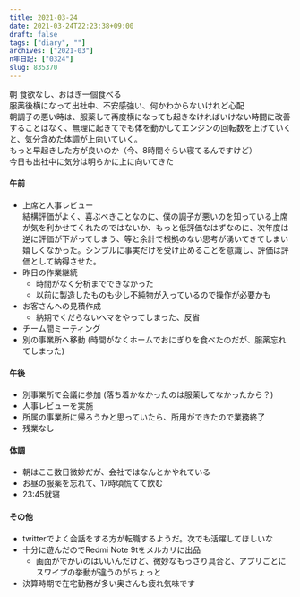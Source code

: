 ```yaml
---
title: 2021-03-24
date: 2021-03-24T22:23:38+09:00
draft: false
tags: ["diary", ""]
archives: ["2021-03"]
n年日記: ["0324"]
slug: 835370
---
```

朝 食欲なし、おはぎ一個食べる  
服薬後横になって出社中、不安感強い、何かわからないけれど心配  
朝調子の悪い時は、服薬して再度横になっても起きなければいけない時間に改善することはなく、無理に起きてでも体を動かしてエンジンの回転数を上げていくと、気分含めた体調が上向いていく。  
もっと早起きした方が良いのか（今、8時間ぐらい寝てるんですけど）  
今日も出社中に気分は明らかに上に向いてきた
#### 午前
- 上席と人事レビュー  
結構評価がよく、喜ぶべきことなのに、僕の調子が悪いのを知っている上席が気を利かせてくれたのではないか、もっと低評価なはずなのに、次年度は逆に評価が下がってしまう、等と余計で根拠のない思考が湧いてきてしまい嬉しくなかった。シンプルに事実だけを受け止めることを意識し、評価は評価として納得させた。
- 昨日の作業継続
  - 時間がなく分析までできなかった
  - 以前に製造したものも少し不純物が入っているので操作が必要かも
- お客さんへの見積作成
  - 納期でくだらないヘマをやってしまった、反省
- チーム間ミーティング
- 別の事業所へ移動 (時間がなくホームでおにぎりを食べたのだが、服薬忘れてしまった)
#### 午後
- 別事業所で会議に参加 (落ち着かなかったのは服薬してなかったから？)
- 人事レビューを実施
- 所属の事業所に帰ろうかと思っていたら、所用ができたので業務終了
- 残業なし
#### 体調
- 朝はここ数日微妙だが、会社ではなんとかやれている
- お昼の服薬を忘れて、17時頃慌てて飲む
- 23:45就寝
#### その他
- twitterでよく会話をする方が転職するようだ。次でも活躍してほしいな
- 十分に遊んだのでRedmi Note 9tをメルカリに出品
  - 画面がでかいのはいいんだけど、微妙なもっさり具合と、アプリごとにスワイプの挙動が違うのがちょっと
- 決算時期で在宅勤務が多い奥さんも疲れ気味です